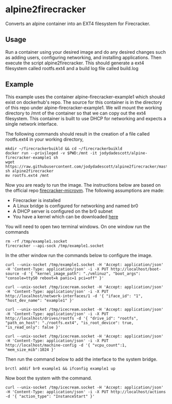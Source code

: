 # alpine2firecracker
Converts an alpine container into an EXT4 filesystem for Firecracker.

## Usage
Run a container using your desired image and do any desired changes such as adding users, configuring networking, and installing applications. Then execute the script alpine2firecracker. This should generate a ext4 filesystem called rootfs.ext4 and a build log file called build.log

## Example
This example uses the container alpine-firecracker-example1 which shoukd exist on dockerhub's repo. The source for this container is in the directory of this repo under alpine-firecracker-example1. We will mount the working directory to /mnt of the container so that we can copy out the ext4 filesystem. This container is built to use DHCP for networking and expects a single network interface.

The following commands should result in the creation of a file called rootfs.ext4 in your working directory,
```
mkdir ~/firecrackerbuikld && cd ~/firecrackerbuikld 
docker run --privileged -v $PWD:/mnt -it jodydadescott/alpine-firecracker-example1 sh
wget https://raw.githubusercontent.com/jodydadescott/alpine2firecracker/master/alpine2firecracker
sh alpine2firecracker
mv rootfs.ext4 /mnt
```

Now you are ready to run the image. The instructions below are based on the official repo [firecracker-microvm](https://github.com/firecracker-microvm/firecracker/blob/master/docs/getting-started.md). The following assumptions are made:
* Firecracker is installed
* A Linux bridge is configured for networking and named br0
* A DHCP server is configured on the br0 subnet
* You have a kernel which can be downloaded [here](https://github.com/jodydadescott/firecracker-kernel/releases/download/v4.16.0/vmlinuz-4.16)




You will need to open two terminal windows. On one window run the commands
```
rm -rf /tmp/example1.socket
firecracker --api-sock /tmp/example1.socket
```

In the other window run the commands below to configure the image.
```
curl --unix-socket /tmp/example1.socket -H 'Accept: application/json' -H 'Content-Type: application/json' -i -X PUT http://localhost/boot-source -d '{ "kernel_image_path": "./vmlinuz", "boot_args": "console=ttyS0 reboot=k panic=1 pci=off" }'

curl --unix-socket /tmp/icecream.socket -H 'Accept: application/json' -H 'Content-Type: application/json' -i -X PUT http://localhost/network-interfaces/1 -d '{ "iface_id": "1", "host_dev_name": "example1" }'

curl --unix-socket /tmp/icecream.socket -H 'Accept: application/json' -H 'Content-Type: application/json' -i -X PUT http://localhost/drives/rootfs -d '{ "drive_id": "rootfs", "path_on_host": "./rootfs.ext4", "is_root_device": true, "is_read_only": false }'

curl --unix-socket /tmp/icecream.socket -H 'Accept: application/json' -H 'Content-Type: application/json' -i -X PUT http://localhost/machine-config -d '{ "vcpu_count":1, "mem_size_mib":1024 }'
```
Then run the command below to add the interface to the system bridge.
```
brctl addif br0 example1 && ifconfig example1 up
```
Now boot the system with the command.
```
curl --unix-socket /tmp/icecream.socket -H 'Accept: application/json' -H 'Content-Type: application/json' -i -X PUT http://localhost/actions -d '{ "action_type": "InstanceStart" }'
```


